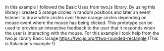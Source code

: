 In this example I followed the Basic Uses from two.js library.
By using this library i created 5 orange circles in random positions and later an event listener to draw white circles over those orange circles depending on mouse event where the mouse has being clicked.
This prototype can be used to provide an interactive feedback to the user that it responds when the user is interacting with the mouse. 
For this example I took help from the two.js library Basic Usage https://two.js.org/#two-rounded-rectangle
(This is Solaiman's example 1)